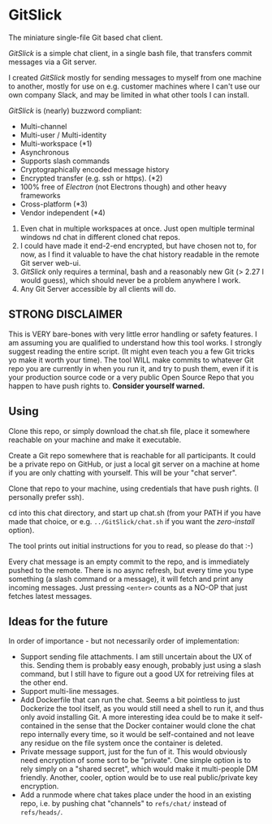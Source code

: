 # GitSlick

The miniature single-file Git based chat client.

*GitSlick* is a simple chat client, in a single bash file, that transfers commit messages via a Git server.

I created *GitSlick* mostly for sending messages to myself from one machine to another, mostly for use
on e.g. customer machines where I can't use our own company Slack, and may be limited in what other tools
I can install.

*GitSlick* is (nearly) buzzword compliant:

* Multi-channel
* Multi-user / Multi-identity
* Multi-workspace (*1)
* Asynchronous
* Supports slash commands
* Cryptographically encoded message history
* Encrypted transfer (e.g. ssh or https). (*2)
* 100% free of *Electron* (not Electrons though) and other heavy frameworks
* Cross-platform (*3)
* Vendor independent (*4)

1) Even chat in multiple workspaces at once. Just open multiple terminal windows nd chat in different cloned chat repos.
2) I could have made it end-2-end encrypted, but have chosen not to, for now, as I find it valuable to have the chat history readable in the remote Git server web-ui.
3) *GitSlick* only requires a terminal, bash and a reasonably new Git (> 2.27 I would guess), which should never be a problem anywhere I work.
4) Any Git Server accessible by all clients will do.

## STRONG DISCLAIMER

This is VERY bare-bones with very little error handling or safety features. I am assuming you are qualified to understand how this tool works.
I strongly suggest reading the entire script. (It might even teach you a few Git tricks yo make it worth your time). The tool WILL make commits to whatever Git repo you are currently in when you run it, and try to push them, even if it is your production source code or a very public Open Source Repo that you happen to have push rights to. **Consider yourself warned.**

## Using

Clone this repo, or simply download the chat.sh file, place it somewhere reachable on your machine and make it executable.

Create a Git repo somewhere that is reachable for all participants. It could be a private repo on GitHub, or
just a local git server on a machine at home if you are only chatting with yourself.
This will be your "chat server".

Clone that repo to your machine, using credentials that have push rights. (I personally prefer ssh).

cd into this chat directory, and start up chat.sh (from your PATH if you have made that choice, or e.g. `../GitSlick/chat.sh` if you want the *zero-install* option).

The tool prints out initial instructions for you to read, so please do that :-)

Every chat message is an empty commit to the repo, and is immediately pushed to the remote. There is no async refresh, but every time you type something (a slash command or a message), it will fetch and print any incoming messages. Just pressing `<enter>` counts as a NO-OP that just fetches latest messages.

## Ideas for the future

In order of importance - but not necessarily order of implementation:

* Support sending file attachments. I am still uncertain about the UX of this. Sending them is probably easy enough, probably just using a slash command, but I still have to figure out a good UX for retreiving files at the other end.
* Support multi-line messages.
* Add Dockerfile that can run the chat. Seems a bit pointless to just Dockerize the tool itself, as you would still need a shell to run it, and thus only avoid installing Git. A more interesting idea could be to make it self-contained in the sense that the Docker container would clone the chat repo internally every time, so it would be self-contained and not leave any residue on the file system once the container is deleted.
* Private message support, just for the fun of it. This would obviously need encryption of some sort to be "private". One simple option is to rely simply on a "shared secret", which would make it multi-people DM friendly. Another, cooler, option would be to use real public/private key encryption.
* Add a runmode where chat takes place under the hood in an existing repo, i.e. by pushing chat "channels" to `refs/chat/` instead of `refs/heads/`.
